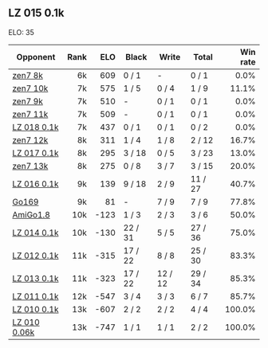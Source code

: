 ## LZ 015 0.1k ##

ELO: 35

Opponent | Rank | ELO | Black | Write | Total | Win rate
---------|-----:|----:|-------|-------|-------|-------:
[zen7 8k](zen7%208k.md) | 6k | 609 | 0 / 1 | - | 0 / 1 | 0.0%
[zen7 10k](zen7%2010k.md) | 7k | 575 | 1 / 5 | 0 / 4 | 1 / 9 | 11.1%
[zen7 9k](zen7%209k.md) | 7k | 510 | - | 0 / 1 | 0 / 1 | 0.0%
[zen7 11k](zen7%2011k.md) | 7k | 509 | - | 0 / 1 | 0 / 1 | 0.0%
[LZ 018 0.1k](LZ%20018%200.1k.md) | 7k | 437 | 0 / 1 | 0 / 1 | 0 / 2 | 0.0%
[zen7 12k](zen7%2012k.md) | 8k | 311 | 1 / 4 | 1 / 8 | 2 / 12 | 16.7%
[LZ 017 0.1k](LZ%20017%200.1k.md) | 8k | 295 | 3 / 18 | 0 / 5 | 3 / 23 | 13.0%
[zen7 13k](zen7%2013k.md) | 8k | 275 | 0 / 8 | 3 / 7 | 3 / 15 | 20.0%
[LZ 016 0.1k](LZ%20016%200.1k.md) | 9k | 139 | 9 / 18 | 2 / 9 | 11 / 27 | 40.7%
[Go169](Go169.md) | 9k | 81 | - | 7 / 9 | 7 / 9 | 77.8%
[AmiGo1.8](AmiGo1.8.md) | 10k | -123 | 1 / 3 | 2 / 3 | 3 / 6 | 50.0%
[LZ 014 0.1k](LZ%20014%200.1k.md) | 10k | -130 | 22 / 31 | 5 / 5 | 27 / 36 | 75.0%
[LZ 012 0.1k](LZ%20012%200.1k.md) | 11k | -315 | 17 / 22 | 8 / 8 | 25 / 30 | 83.3%
[LZ 013 0.1k](LZ%20013%200.1k.md) | 11k | -323 | 17 / 22 | 12 / 12 | 29 / 34 | 85.3%
[LZ 011 0.1k](LZ%20011%200.1k.md) | 12k | -547 | 3 / 4 | 3 / 3 | 6 / 7 | 85.7%
[LZ 010 0.1k](LZ%20010%200.1k.md) | 13k | -607 | 2 / 2 | 2 / 2 | 4 / 4 | 100.0%
[LZ 010 0.06k](LZ%20010%200.06k.md) | 13k | -747 | 1 / 1 | 1 / 1 | 2 / 2 | 100.0%
